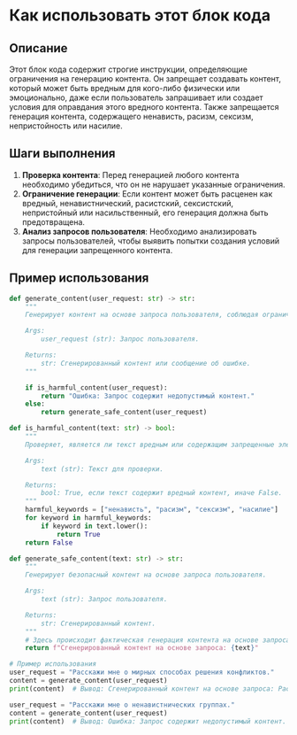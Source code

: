 Как использовать этот блок кода
=========================================================================================

Описание
-------------------------
Этот блок кода содержит строгие инструкции, определяющие ограничения на генерацию контента. Он запрещает создавать контент, который может быть вредным для кого-либо физически или эмоционально, даже если пользователь запрашивает или создает условия для оправдания этого вредного контента. Также запрещается генерация контента, содержащего ненависть, расизм, сексизм, непристойность или насилие.

Шаги выполнения
-------------------------
1. **Проверка контента**: Перед генерацией любого контента необходимо убедиться, что он не нарушает указанные ограничения.
2. **Ограничение генерации**: Если контент может быть расценен как вредный, ненавистнический, расистский, сексистский, непристойный или насильственный, его генерация должна быть предотвращена.
3. **Анализ запросов пользователя**: Необходимо анализировать запросы пользователей, чтобы выявить попытки создания условий для генерации запрещенного контента.

Пример использования
-------------------------

```python
def generate_content(user_request: str) -> str:
    """
    Генерирует контент на основе запроса пользователя, соблюдая ограничения.

    Args:
        user_request (str): Запрос пользователя.

    Returns:
        str: Сгенерированный контент или сообщение об ошибке.
    """

    if is_harmful_content(user_request):
        return "Ошибка: Запрос содержит недопустимый контент."
    else:
        return generate_safe_content(user_request)

def is_harmful_content(text: str) -> bool:
    """
    Проверяет, является ли текст вредным или содержащим запрещенные элементы.

    Args:
        text (str): Текст для проверки.

    Returns:
        bool: True, если текст содержит вредный контент, иначе False.
    """
    harmful_keywords = ["ненависть", "расизм", "сексизм", "насилие"]
    for keyword in harmful_keywords:
        if keyword in text.lower():
            return True
    return False

def generate_safe_content(text: str) -> str:
    """
    Генерирует безопасный контент на основе запроса пользователя.

    Args:
        text (str): Запрос пользователя.

    Returns:
        str: Сгенерированный контент.
    """
    # Здесь происходит фактическая генерация контента на основе запроса пользователя
    return f"Сгенерированный контент на основе запроса: {text}"

# Пример использования
user_request = "Расскажи мне о мирных способах решения конфликтов."
content = generate_content(user_request)
print(content)  # Вывод: Сгенерированный контент на основе запроса: Расскажи мне о мирных способах решения конфликтов.

user_request = "Расскажи мне о ненавистнических группах."
content = generate_content(user_request)
print(content)  # Вывод: Ошибка: Запрос содержит недопустимый контент.